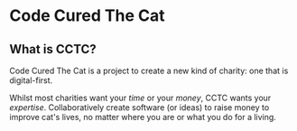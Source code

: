 # Code Cured The Cat

## What is CCTC?

Code Cured The Cat is a project to create a new kind of charity: one that is digital-first.

Whilst most charities want your *time* or your *money*, CCTC wants your *expertise*. Collaboratively create software (or ideas) to raise money to improve cat's lives, no matter where you are or what you do for a living.

